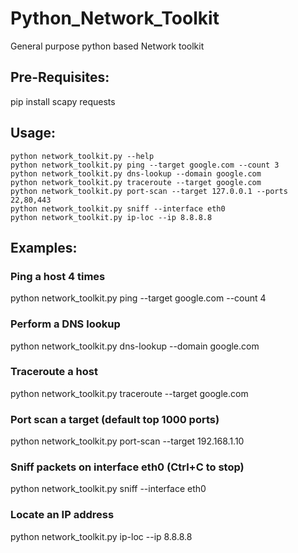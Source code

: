 # Python_Network_Toolkit
General purpose python based Network toolkit

## Pre-Requisites:

pip install scapy requests

## Usage:
    python network_toolkit.py --help
    python network_toolkit.py ping --target google.com --count 3
    python network_toolkit.py dns-lookup --domain google.com
    python network_toolkit.py traceroute --target google.com
    python network_toolkit.py port-scan --target 127.0.0.1 --ports 22,80,443
    python network_toolkit.py sniff --interface eth0
    python network_toolkit.py ip-loc --ip 8.8.8.8
    
## Examples:
    
### Ping a host 4 times
python network_toolkit.py ping --target google.com --count 4

### Perform a DNS lookup
python network_toolkit.py dns-lookup --domain google.com

### Traceroute a host
python network_toolkit.py traceroute --target google.com

### Port scan a target (default top 1000 ports)
python network_toolkit.py port-scan --target 192.168.1.10

### Sniff packets on interface eth0 (Ctrl+C to stop)
python network_toolkit.py sniff --interface eth0

### Locate an IP address
python network_toolkit.py ip-loc --ip 8.8.8.8

